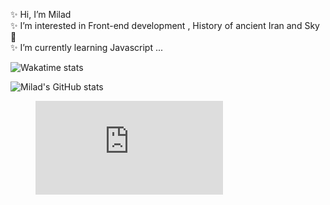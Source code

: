 ✨ Hi, I’m Milad 
<br />
✨ I’m interested in Front-end development , History of ancient Iran and Sky🌠
<br />
✨ I’m currently learning Javascript ...
<br />

![Wakatime stats](https://github-readme-stats.vercel.app/api/wakatime?username=miladnz&custom_title="Week-Stats-By-Wakatime"&theme=transparent)
<br/>

![Milad's GitHub stats](https://github-readme-stats.vercel.app/api?username=MiladNz&show_icons=true&theme=defaulte)
<br />
<figure><embed src="https://wakatime.com/share/@miladnz/6f6afb2c-cef7-4bfe-9652-ccca57c3b042.svg"></embed></figure>


<!---
MiladNz/MiladNz is a ✨ special ✨ repository because its `README.md` (this file) appears on your GitHub profile.
You can click the Preview link to take a look at your changes.
--->
